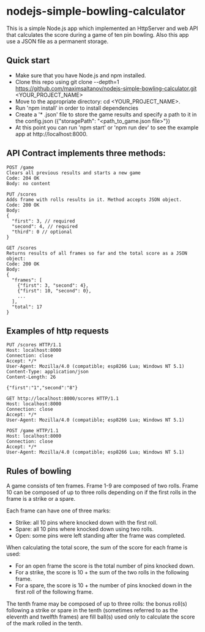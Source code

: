 # nodejs-simple-bowling-calculator

This is a simple Node.js app which implemented an HttpServer and web API that calculates the score during a game of ten pin bowling. Also this app use a JSON file as a permanent storage.

## Quick start

- Make sure that you have Node.js and npm installed.
- Clone this repo using git clone --depth=1 https://github.com/maximsaltanov/nodejs-simple-bowling-calculator.git <YOUR_PROJECT_NAME>
- Move to the appropriate directory: cd <YOUR_PROJECT_NAME>.
- Run 'npm install' in order to install dependencies
- Create a '* .json' file to store the game results and specify a path to it in the config.json ({"storagePath": "<path_to_game.json file>"})
- At this point you can run 'npm start' or 'npm run dev' to see the example app at http://localhost:8000.

## API Contract implements three methods:

```
POST /game
Clears all previous results and starts a new game 
Code: 204 OK
Body: no content
```

```
PUT /scores
Adds frame with rolls results in it. Method accepts JSON object. 
Code: 200 OK
Body: 
{
  "first": 3, // required
  "second": 4, // required
  "third": 0 // optional
}
```

```
GET /scores	
Returns results of all frames so far and the total score as a JSON object:
Code: 200 OK
Body:
{
  "frames": [
    {"first": 3, "second": 4},
    {"first": 10, "second": 0},
    ... 
  ],
  "total": 17
}
```

## Examples of http requests

```
PUT /scores HTTP/1.1
Host: localhost:8000
Connection: close
Accept: */*
User-Agent: Mozilla/4.0 (compatible; esp8266 Lua; Windows NT 5.1)
Content-Type: application/json
Content-Length: 26

{"first":"1","second":"8"}
```

```
GET http://localhost:8000/scores HTTP/1.1
Host: localhost:8000
Connection: close
Accept: */*
User-Agent: Mozilla/4.0 (compatible; esp8266 Lua; Windows NT 5.1)
```

```
POST /game HTTP/1.1
Host: localhost:8000
Connection: close
Accept: */*
User-Agent: Mozilla/4.0 (compatible; esp8266 Lua; Windows NT 5.1)
```

## Rules of bowling

A game consists of ten frames. Frame 1-9 are composed of two rolls. Frame 10 can be composed of up to three rolls depending on if the first rolls in the frame is a strike or a spare.

Each frame can have one of three marks:
- Strike: all 10 pins where knocked down with the first roll.
- Spare: all 10 pins where knocked down using two rolls.
- Open: some pins were left standing after the frame was completed.

When calculating the total score, the sum of the score for each frame is used:

- For an open frame the score is the total number of pins knocked down.
- For a strike, the score is 10 + the sum of the two rolls in the following frame.
- For a spare, the score is 10 + the number of pins knocked down in the first roll of the following frame.

The tenth frame may be composed of up to three rolls: the bonus roll(s) following a strike or spare in the tenth (sometimes referred to as the eleventh and twelfth frames) are fill ball(s) used only to calculate the score of the mark rolled in the tenth.
